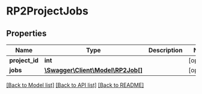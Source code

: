 # RP2ProjectJobs

## Properties
Name | Type | Description | Notes
------------ | ------------- | ------------- | -------------
**project_id** | **int** |  | [optional] 
**jobs** | [**\Swagger\Client\Model\RP2Job[]**](RP2Job.md) |  | [optional] 

[[Back to Model list]](../README.md#documentation-for-models) [[Back to API list]](../README.md#documentation-for-api-endpoints) [[Back to README]](../README.md)


